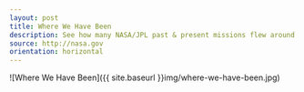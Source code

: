 ```yaml
---
layout: post
title: Where We Have Been
description: See how many NASA/JPL past & present missions flew around the universe.
source: http://nasa.gov
orientation: horizontal
---
```


![Where We Have Been]({{ site.baseurl }}img/where-we-have-been.jpg)

<script>
  data = [
      { x: 0.075,  y: 0.088, text: 'Sun', uri: 'sun-exploration'},
      { x: 0.063,  y: 0.266, text: 'Mercury', uri: 'mercury-exploration'},
      { x: 0.117,  y: 0.592, text: 'Venus', uri: 'venus-exploration'},
      { x: 0.225, y: 0.555, text: 'Earth',  uri: 'earth-exploration' },
      { x: 0.314, y: 0.30, text: 'Moon', uri: 'moon-exploration' },
      { x: 0.498, y: 0.472,  text: 'Mars', uri: 'mars-exploration' },
      { x: 0.742, y: 0.49,  text: 'Jupiter', uri: 'jupiter-exploration' },
      { x: 0.855, y: 0.3849,  text: 'Saturn', uri: 'saturn-exploration' },
      { x: 0.90, y: 0.25,  text: 'Uranus', uri: 'uranus-exploration' },
      { x: 0.923, y: 0.118,  text: 'Neptune', uri: 'neptune-exploration' }, 
      { x: 0.953, y: 0.909,  text: 'Voyager1', uri: 'voyager1-path' }          
  ]
</script>